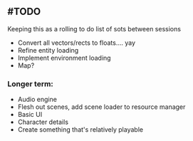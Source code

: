 
## #TODO
Keeping this as a rolling to do list of sots between sessions

 - Convert all vectors/rects to floats.... yay
 - Refine entity loading
 - Implement environment loading
 - Map?

### Longer term:
 - Audio engine
 - Flesh out scenes, add scene loader to resource manager
 - Basic UI
 - Character details
 - Create something that's relatively playable
